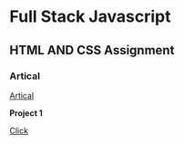 # Full Stack Javascript

## HTML AND CSS Assignment


### Artical
[Artical](https://hashnode.com/@Sbhandari2608)

**Project 1**

[Click](./HtmlAndCss%20Assignment/FSJS%202.0%20Project%2001/)